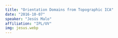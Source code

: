 ```yaml
---
title: "Orientation Domains from Topographic ICA"
date: "2016-10-07"
speaker: "Jesús Malo"
affiliation: "IPL/UV"
img: jesus.webp
---
```

